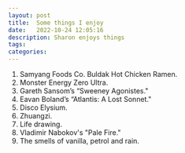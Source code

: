 ```yaml
---
layout: post
title:  Some things I enjoy
date:   2022-10-24 12:05:16
description: Sharon enjoys things
tags: 
categories: 
---
```


1. Samyang Foods Co. Buldak Hot Chicken Ramen.
2. Monster Energy Zero Ultra.
3. Gareth Sansom’s “Sweeney Agonistes." 
4. Eavan Boland’s “Atlantis: A Lost Sonnet."
5. Disco Elysium.
6. Zhuangzi.
7. Life drawing.
8. Vladimir Nabokov's "Pale Fire."
9. The smells of vanilla, petrol and rain.


